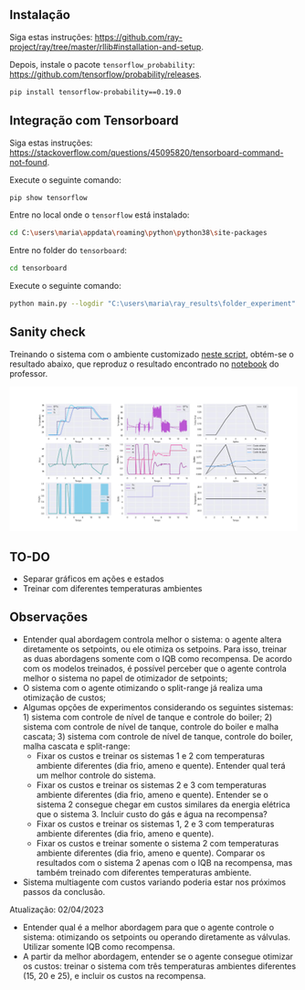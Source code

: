 ## Instalação

Siga estas instruções: https://github.com/ray-project/ray/tree/master/rllib#installation-and-setup.

Depois, instale o pacote `tensorflow_probability`: https://github.com/tensorflow/probability/releases.

```bash
pip install tensorflow-probability==0.19.0
```

## Integração com Tensorboard

Siga estas instruções: https://stackoverflow.com/questions/45095820/tensorboard-command-not-found.

Execute o seguinte comando:

```bash
pip show tensorflow
```

Entre no local onde o `tensorflow` está instalado:

```bash
cd C:\users\maria\appdata\roaming\python\python38\site-packages
```

Entre no folder do `tensorboard`:

```bash
cd tensorboard
```

Execute o seguinte comando:

```bash
python main.py --logdir "C:\users\maria\ray_results\folder_experiment"
```

## Sanity check

Treinando o sistema com o ambiente customizado [neste script](https://github.com/mpaulazamin/tcc-models-rllib/blob/main/sanity_check.py), obtém-se o resultado abaixo, 
que reproduz o resultado encontrado no [notebook](https://github.com/mpaulazamin/tcc-models-rllib/blob/main/chuveiro_turbinado.ipynb) do professor.

![check](https://github.com/mpaulazamin/tcc-models-rllib/blob/main/imagens/custom_env.jpg)

## TO-DO

- Separar gráficos em ações e estados
- Treinar com diferentes temperaturas ambientes

## Observações

- Entender qual abordagem controla melhor o sistema: o agente altera diretamente os setpoints, ou ele otimiza os setpoins. Para isso, treinar as duas abordagens somente com o IQB como recompensa. De acordo com os modelos treinados, é possível perceber que o agente controla melhor o sistema no papel de otimizador de setpoints;
- O sistema com o agente otimizando o split-range já realiza uma otimização de custos;
- Algumas opções de experimentos considerando os seguintes sistemas: 1) sistema com controle de nível de tanque e controle do boiler; 2) sistema com controle de nível de tanque, controle do boiler e malha cascata; 3) sistema com controle de nível de tanque, controle do boiler, malha cascata e split-range:
  - Fixar os custos e treinar os sistemas 1 e 2 com temperaturas ambiente diferentes (dia frio, ameno e quente). Entender qual terá um melhor controle do sistema.
  - Fixar os custos e treinar os sistemas 2 e 3 com temperaturas ambiente diferentes (dia frio, ameno e quente). Entender se o sistema 2 consegue chegar em custos similares da energia elétrica que o sistema 3. Incluir custo do gás e água na recompensa?
  - Fixar os custos e treinar os sistemas 1, 2 e 3 com temperaturas ambiente diferentes (dia frio, ameno e quente).
  - Fixar os custos e treinar somente o sistema 2 com temperaturas ambiente diferentes (dia frio, ameno e quente). Comparar os resultados com o sistema 2 apenas com o IQB na recompensa, mas também treinado com diferentes temperaturas ambiente.
- Sistema multiagente com custos variando poderia estar nos próximos passos da conclusão.

Atualização: 02/04/2023

- Entender qual é a melhor abordagem para que o agente controle o sistema: otimizando os setpoints ou operando diretamente as válvulas. Utilizar somente IQB como recompensa.
- A partir da melhor abordagem, entender se o agente consegue otimizar os custos: treinar o sistema com três temperaturas ambientes diferentes (15, 20 e 25), e incluir os custos na recompensa. 
